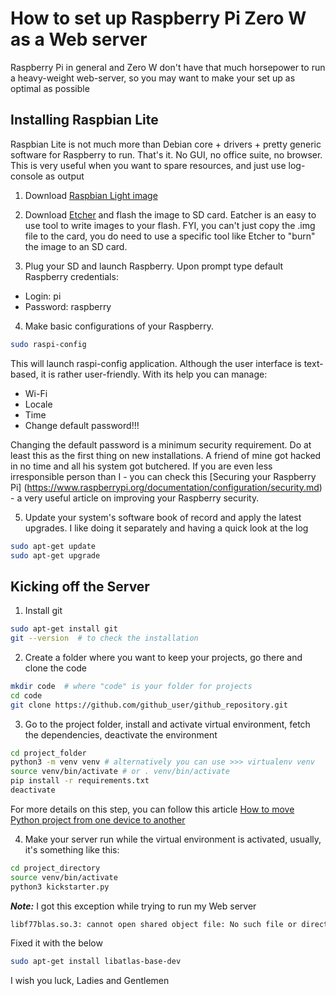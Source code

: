 # How to set up Raspberry Pi Zero W as a Web server
Raspberry Pi in general and Zero W don't have that much horsepower to run a heavy-weight web-server, so you may want to make your set up as optimal as possible

## Installing Raspbian Lite
Raspbian Lite is not much more than Debian core + drivers + pretty generic software for Raspberry to run. That's it. No GUI, no office suite, no browser. This is very useful when you want to spare resources, and just use log-console as output

1. Download [Raspbian Light image](https://www.raspberrypi.org/downloads/raspbian/)

2. Download [Etcher](https://www.balena.io/etcher/) and flash the image to SD card. Eatcher is an easy to use tool to write images to your flash. FYI, you can't just copy the .img file to the card, you do need to use a specific tool like Etcher to "burn" the image to an SD card.

3. Plug your SD and launch Raspberry. Upon prompt type default Raspberry credentials:
- Login: pi
- Password: raspberry

4. Make basic configurations of your Raspberry.
```bash
sudo raspi-config
```
This will launch raspi-config application. Although the user interface is text-based, it is rather user-friendly. With its help you can manage:
- Wi-Fi
- Locale
- Time
- Change default password!!! 

Changing the default password is a minimum security requirement. Do at least this as the first thing on new installations. A friend of mine got hacked in no time and all his system got butchered. If you are even less irresponsible person than I - you can check this [Securing your Raspberry Pi] (https://www.raspberrypi.org/documentation/configuration/security.md) - a very useful article on improving your Raspberry security.

5. Update your system's software book of record and apply the latest upgrades. I like doing it separately and having a quick look at the log
```bash
sudo apt-get update
sudo apt-get upgrade
```

## Kicking off the Server

1. Install git
```bash
sudo apt-get install git
git --version  # to check the installation
```

2. Create a folder where you want to keep your projects, go there and clone the code
```bash
mkdir code  # where "code" is your folder for projects
cd code
git clone https://github.com/github_user/github_repository.git
```

3. Go to the project folder, install and activate virtual environment, fetch the dependencies, deactivate the environment
```bash
cd project_folder
python3 -m venv venv # alternatively you can use >>> virtualenv venv
source venv/bin/activate # or . venv/bin/activate
pip install -r requirements.txt
deactivate
```

For more details on this step, you can follow this article [How to move Python project from one device to another](https://github.com/shamanengine/shamanengine.github.io/blob/master/venv.md#how-to-move-python-project-from-one-device-to-another)

4. Make your server run while the virtual environment is activated, usually, it's something like this:
```bash
cd project_directory
source venv/bin/activate
python3 kickstarter.py
```

**_Note:_** I got this exception while trying to run my Web server
```bash
libf77blas.so.3: cannot open shared object file: No such file or directory
```
Fixed it with the below
```bash
sudo apt-get install libatlas-base-dev
```

I wish you luck, Ladies and Gentlemen
